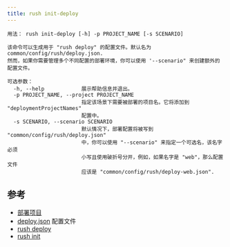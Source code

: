 ```yaml
---
title: rush init-deploy
---
```


```
用法： rush init-deploy [-h] -p PROJECT_NAME [-s SCENARIO]

该命令可以生成用于 "rush deploy" 的配置文件。默认名为 common/config/rush/deploy.json.
然而，如果你需要管理多个不同配置的部署环境，你可以使用 '--scenario" 来创建额外的配置文件。

可选参数：
  -h, --help            展示帮助信息并退出。
  -p PROJECT_NAME, --project PROJECT_NAME
                        指定该场景下需要被部署的项目名。它将添加到 "deploymentProjectNames"
                        配置中。
  -s SCENARIO, --scenario SCENARIO
                        默认情况下，部署配置将被写到 "common/config/rush/deploy.json"
                        中，你可以使用 "--scenario" 来指定一个可选名，该名字必须
                        小写且使用破折号分开，例如，如果名字是 "web"，那么配置文件
                        应该是 "common/config/rush/deploy-web.json".
```

## 参考

- [部署项目](../../maintainer/deploying)
- [deploy.json](../../configs/deploy_json) 配置文件
- [rush deploy](../../commands/rush_deploy)
- [rush init](../../commands/rush_init)
